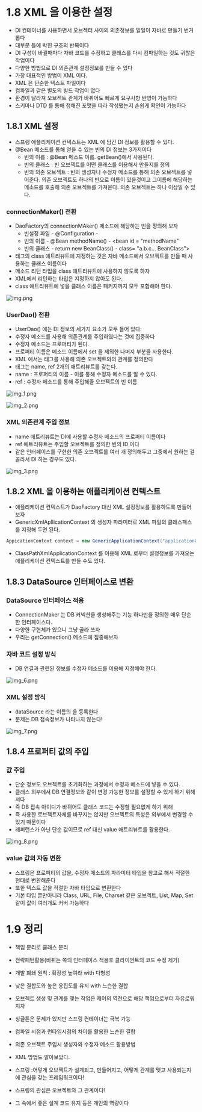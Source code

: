 # 1.8 XML 을 이용한 설정
- DI 컨테이너를 사용하면서 오브젝터 사이의 의존정보를 일일이 자바로 만들기 번거롭다
- 대부분 틀에 박힌 구조의 반복이다
- DI 구성이 바뀔때마다 자바 코드를 수정하고 클래스를 다시 컴파일하는 것도 귀찮은 작업이다
- 다양한 방법으로 DI 의존관계 설정정보를 만들 수 있다
- 가장 대표적인 방법이 XML 이다.
- XML 은 단순한 텍스트 파일이다
- 컴파일과 같은 별도의 빌드 작업이 없다
- 환경이 달라져 오브젝트 관계가 바뀌어도 빠르게 요구사항 반영이 가능하다
- 스키마나 DTD 를 통해 정해진 포맷을 따라 작성됐는지 손쉽게 확인이 가능하다

## 1.8.1 XML 설정
- 스프랭 애플리케이션 컨텍스트는 XML 에 담긴 DI 정보를 활용할 수 있다.
- @Bean 메소드를 통해 얻을 수 있는 빈의 DI 정보는 3가지이다
  - 빈의 이름 : @Bean 메소드 이름. getBean()에서 사용된다.
  - 빈의 클래스 : 빈 오브젝트를 어떤 클래스를 이용해서 만들지를 정의
  - 빈의 의존 오브젝트 : 빈의 생성자나 수정자 메소드를 통해 의존 오브젝트를 넣어준다. 의존 오브젝트도 하나의 빈으로 이름이 있을것이고 그이름에 해당하는 메소드를 호출해 의존 오브젝트를 가져온다. 의존 오브젝트는 하나 이상일 수 있다.

### connectionMaker() 전환
- DaoFactory의 connectionMAker() 메소드에 해당하는 빈을 정의해 보자
  - 빈설정 파일 - @Configuration - <beans>
  - 빈의 이름 - @Bean methodName() - <bean id = "methodName"
  - 빈의 클래스 - return new BeanClass() - class= "a.b.c... BeanClass">
- <bean> 태그의 class 애트리뷰트에 지정하는 것은 자바 메소드에서 오브젝트를 만들 때 사용하는 클래스 이름이다
- 메소드 리턴 타입을 class 애트리뷰트에 사용하지 않도록 하자
- XML에서 리턴하는 타입은 지정하지 않아도 된다.
- class 애트리뷰트에 넣을 클래스 이름은 패키지까지 모두 포함해야 한다.

![img.png](img.png)

### UserDao() 전환
- UserDao() 에는 DI 정보의 세가지 요소가 모두 들어 있다.
- 수정자 메소드를 사용해 의존관계를 주입하였다는 것에 집중하다
- 수정자 메소드는 프로퍼티가 된다.
- 프로퍼티 이름은 메소드 이름에서 set 을 제외한 나머지 부분을 사용한다.
- XML 에서는 <property> 태그를 사용해 의존 오브젝트와의 관계를 정의한다
- <property> 태그는 name, ref 2개의 애트리뷰트를 갖는다.
- name : 프로퍼티의 이름 - 이를 통해 수정자 메소드를 알 수 있다.
- ref : 수정자 메소드를 통해 주입해줄 오브젝트의 빈 이름

![img_1.png](img_1.png)

![img_2.png](img_2.png)

### XML 의존관계 주입 정보
- name 애트리뷰트는 DI에 사용할 수정자 메소드의 프로퍼티 이름이다
- ref 애트리뷰트는 주입할 오브젝트를 정의한 빈의 ID 이다
- 같은 인터페이스를 구현한 의존 오브젝트를 여러 개 정의해두고 그중에서 원하는 걸 골라서 DI 하는 경우도 있다.

![img_3.png](img_3.png)

## 1.8.2 XML 을 이용하는 애플리케이션 컨텍스트
- 애플리케이션 컨텍스트가 DaoFactory 대신 XML 설정정보를 활용하도록 만들어보자
- GenericXmlApllicationContext 의 생성자 파라미터로 XML 파일의 클래스패스를 지정해 두면 된다.
```java
AppicationContext context = new GenericApplicationContext("applicationContext.xml";)
```
- ClassPathXmlApplicationContext 를 이용해 XML 로부터 설정정보를 가져오는 애플리케이션 컨텍스트를 만들 수도 있다.

## 1.8.3 DataSource 인터페이스로 변환
### DataSource 인터페이스 적용
- ConnectionMaker 는 DB 커넥션을 생성해주는 기능 하나만을 정의한 매우 단순한 인터페이스다.
- 다양한 구현체가 있으니 그냥 골라 쓰자
- 우리는 getConnection() 메소드에 집중해보자

### 자바 코드 설정 방식
- DB 연결과 관련된 정보를 수정자 메소드를 이용해 지정해야 한다.

![img_6.png](img_6.png)

### XML 설정 방식
- dataSource 라는 이름의 <bean>을 등록한다
- 문제는 DB 접속정보가 나타나지 않는다!

![img_7.png](img_7.png)

## 1.8.4 프로퍼티 값의 주입
### 값 주입
- 단순 정보도 오브젝트를 초기화하는 과정에서 수정자 메소드에 넣을 수 있다.
- 클래스 외부에서 DB 연결정보와 같이 변경 가능한 정보를 설정할 수 있게 하기 위해서다
- 즉 DB 접속 아이디가 바뀌어도 클래스 코드는 수정할 필요없게 하기 위해
- 즉 사용한 로브젝트자체를 바꾸지는 않지만 오브젝트의 특성은 외부에서 변경할 수 있기 때문이다
- 레퍼런스가 아닌 단순 값이므로 ref 대신 value 애트리뷰트를 활용한다.

![img_8.png](img_8.png)

### value 값의 자동 변환
- 스프링은 프로퍼티의 값을, 수정자 메소드의 파라미터 타입을 참고로 해서 적절한 현태로 변환해준다
- 또한 텍스트 값을 적절한 자바 타입으로 변환한다
- 기본 타입 뿐만아니라 Class, URL, File, Charset 같은 오브젝트, List, Map, Set 같이 값이 여러개도 커버 가능하다

# 1.9 정리
- 책임 분리로 클래스 분리
- 전략패턴활용(바뀌는 쪽의 인터페이스 적용후 클라이언트의 코드 수정 제거)
- 개발 폐쇄 원칙 : 확장성 높여라 with 다형성
- 낮은 결합도와 높은 응집도를 유지 with 느슨한 결합
- 오브젝트 생성 및 관계를 맺는 작업은 제어의 역전으로 해당 책임으로부터 자유로워지자
- 싱글톤은 문제가 있지만 스프링 컨테이너는 극복 가능
- 컴파일 시점과 런타임시점의 차이를 활용한 느슨한 결합
- 의존 오브젝트 주입시 생성자와 수정자 메소드 활용방법
- XML 방법도 알아보았다.


- 스프링 :어덯게 오브젝트가 설계되고, 만들어지고, 어떻게 관계를 맺고 사용되는지에 관심을 갖는 프레임워크이다!
- 스프링의 관심은 오브젝트와 그 관계이다!
- 그 속에서 좋은 설계 코드 유지 등은 개인의 역량이다